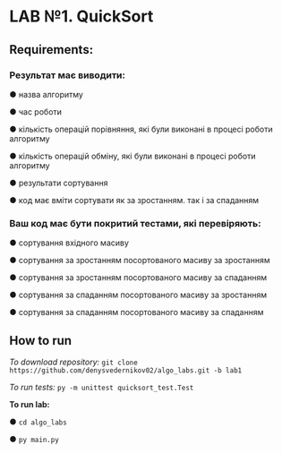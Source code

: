 # LAB №1. QuickSort
<h2>Requirements:</h2>
<h3>Результат має виводити:</h3>

●	назва алгоритму

●	час роботи

●	кількість операцій порівняння, які були виконані в процесі роботи алгоритму

●	кількість операцій обміну, які були виконані в процесі роботи алгоритму

●	результати сортування

●	код має вміти сортувати як за зростанням. так і за спаданням

<h3>Ваш код має бути покритий тестами, які перевіряють:</h3>

●	сортування вхідного масиву

●	сортування за зростанням посортованого масиву  за зростанням

●	сортування за зростанням посортованого масиву  за спаданням

●	сортування за спаданням посортованого масиву  за зростанням

●	сортування за спаданням посортованого масиву  за спаданням

<h2>How to run</h2>

_To download repository:_ `git clone https://github.com/denysvedernikov02/algo_labs.git -b lab1`

_To run tests:_ `py -m unittest quicksort_test.Test`

**To run lab:**

●	`cd algo_labs`

●	`py main.py`

